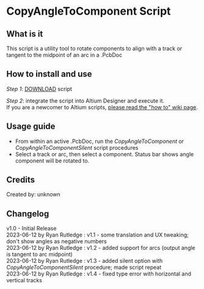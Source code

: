 # CopyAngleToComponent Script

## What is it
This script is a utility tool to rotate components to align with a track or tangent to the midpoint of an arc in a .PcbDoc

## How to install and use
_Step 1_: [DOWNLOAD](https://altium-designer-addons.github.io/DownGit/#/home?url=https://github.com/Altium-Designer-addons/scripts-libraries/tree/master/Scripts%20-%20PCB/CopyAngleToComponent) script

_Step 2_: integrate the script into Altium Designer and execute it.\
If you are a newcomer to Altium scripts, [please read the "how to" wiki page](https://github.com/Altium-Designer-addons/scripts-libraries/wiki/HowTo_execute_scripts).

## Usage guide
* From within an active .PcbDoc, run the _CopyAngleToComponent_ or _CopyAngleToComponentSilent_ script procedures
* Select a track or arc, then select a component. Status bar shows angle component will be rotated to.

## Credits
Created by: unknown

## Changelog
v1.0 - Initial Release\
2023-06-12 by Ryan Rutledge : v1.1 - some translation and UX tweaking; don't show angles as negative numbers\
2023-06-12 by Ryan Rutledge : v1.2 - added support for arcs (output angle is tangent to arc midpoint)\
2023-06-12 by Ryan Rutledge : v1.3 - added silent option with _CopyAngleToComponentSilent_ procedure; made script repeat\
2023-06-12 by Ryan Rutledge : v1.4 - fixed type error with horizontal and vertical tracks
